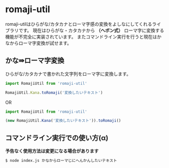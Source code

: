 # romaji-util
romaji-utilはひらがな/カタカナとローマ字感の変換をよしなにしてくれるライブラリです。
現在はひらがな・カタカナから **（ヘボン式）** ローマ字に変換する機能が不完全に実装されています。
またコマンドライン実行を行うと現在はかなからローマ字変換が試せます。

## かな⇛ローマ字変換
ひらがな/カタカナで書かれた文字列をローマ字に変換します。
```javascript
import RomajiUtil from 'romaji-util'

RomajiUtil.Kana.toRomaji('変換したいテキスト')
```
OR
```javascript
import RomajiUtil from 'romaji-util'

(new RomajiUtil.Kana('変換したいテキスト')).toRomaji()
```

## コマンドライン実行での使い方(α)
**予告なく使用方法は変更になる場合があります**
```bash
$ node index.js かなからローマじにへんかんしたいテキスト
```